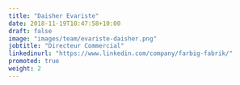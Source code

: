 ```yaml
---
title: "Daisher Evariste"
date: 2018-11-19T10:47:58+10:00
draft: false
image: "images/team/evariste-daisher.png"
jobtitle: "Directeur Commercial"
linkedinurl: "https://www.linkedin.com/company/farbig-fabrik/"
promoted: true
weight: 2
---
```


